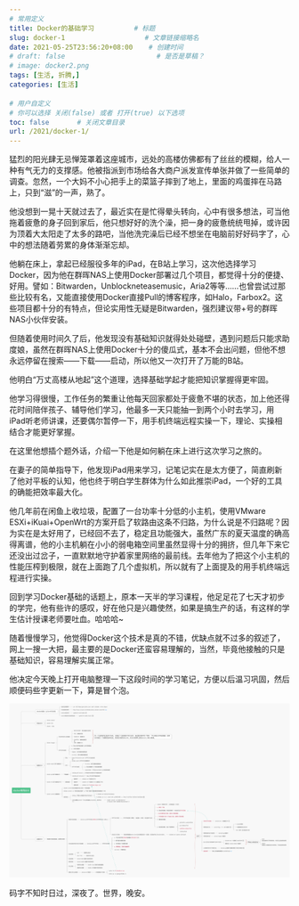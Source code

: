 ```yaml
---
# 常用定义
title: Docker的基础学习          # 标题
slug: docker-1                    # 文章链接缩略名
date: 2021-05-25T23:56:20+08:00    # 创建时间
# draft: false                       # 是否是草稿？
# image: docker2.png
tags: [生活, 折腾,]
categories: [生活]

# 用户自定义
# 你可以选择 关闭(false) 或者 打开(true) 以下选项
toc: false       # 关闭文章目录
url: /2021/docker-1/
---
```


猛烈的阳光肆无忌惮笼罩着这座城市，远处的高楼仿佛都有了丝丝的模糊，给人一种有气无力的支撑感。他被指派到市场给各大商户派发宣传单张并做了一些简单的调查。忽然，一个大妈不小心把手上的菜篮子摔到了地上，里面的鸡蛋摔在马路上，只到“滋”的一声，熟了。

他没想到一晃十天就过去了，最近实在是忙得晕头转向，心中有很多想法，可当他拖着疲惫的身子回到家后，他只想好好的洗个澡，把一身的疲惫统统甩掉，或许因为顶着大太阳走了太多的路吧，当他洗完澡后已经不想坐在电脑前好好码字了，心中的想法随着劳累的身体渐渐忘却。

他躺在床上，拿起已经服役多年的iPad，在B站上学习，这次他选择学习Docker，因为他在群晖NAS上使用Docker部署过几个项目，都觉得十分的便捷、好用。譬如：Bitwarden，Unblockneteasemusic，Aria2等等……也曾尝试过那些比较有名，又能直接使用Docker直接Pull的博客程序，如Halo，Farbox2。这些项目都十分的有特点，但论实用性无疑是Bitwarden，强烈建议带+号的群晖NAS小伙伴安装。

但随着使用时间久了后，他发现没有基础知识就得处处碰壁，遇到问题后只能求助度娘，虽然在群晖NAS上使用Docker十分的傻瓜式，基本不会出问题，但他不想永远停留在搜索——下载——启动，所以他又一次打开了万能的B站。

他明白“万丈高楼从地起”这个道理，选择基础学起才能把知识掌握得更牢固。

他学习得很慢，工作任务的繁重让他每天回家都处于疲惫不堪的状态，加上他还得花时间陪伴孩子、辅导他们学习，他最多一天只能抽一到两个小时去学习，用iPad听老师讲课，还要偶尔暂停一下，用手机终端远程实操一下，理论、实操相结合才能更好掌握。

在这里他想插个题外话，介绍一下他是如何躺在床上进行这次学习之旅的。

在妻子的简单指导下，他发现iPad用来学习，记笔记实在是太方便了，简直刷新了他对平板的认知，他也终于明白学生群体为什么如此推崇iPad，一个好的工具的确能把效率最大化。

他几年前在闲鱼上收垃圾，配置了一台功率十分低的小主机，使用VMware ESXi+iKuai+OpenWrt的方案开启了软路由这条不归路，为什么说是不归路呢？因为实在是太好用了，已经回不去了，稳定且功能强大，虽然广东的夏天温度的确高得离谱，他的小主机躺在小小的弱电箱空间里虽然显得十分的拥挤，但几年下来它还没出过岔子，一直默默地守护着家里网络的最前线。去年他为了把这个小主机的性能压榨到极限，就在上面跑了几个虚拟机，所以就有了上面提及的用手机终端远程进行实操。

回到学习Docker基础的话题上，原本一天半的学习课程，他足足花了七天才初步的学完，他有些许的感叹，好在他只是兴趣使然，如果是搞生产的话，有这样的学生估计授课老师要吐血。哈哈哈~

随着慢慢学习，他觉得Docker这个技术是真的不错，优缺点就不过多的叙述了，网上一搜一大把，最主要的是Docker还蛮容易理解的，当然，毕竟他接触的只是基础知识，容易理解实属正常。

他决定今天晚上打开电脑整理一下这段时间的学习笔记，方便以后温习巩固，然后顺便码些字更新一下，算是冒个泡。

![](postImages/laomai/2023/02/27/163fc33e901a0e-1.webp)

码字不知时日过，深夜了。世界，晚安。